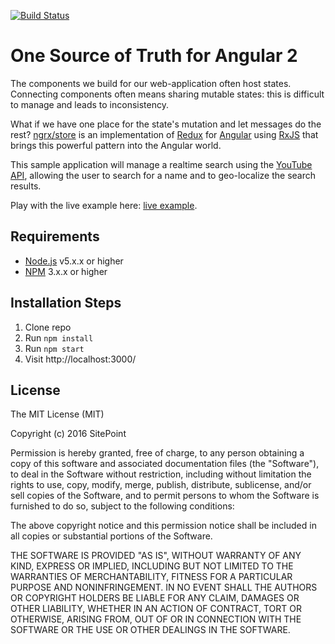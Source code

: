 [![Build Status](https://travis-ci.org/pietro909/one-source-of-truth-for-angular.svg?branch=youtube)](https://travis-ci.org/pietro909/one-source-of-truth-for-angular)
# One Source of Truth for Angular 2

The components we build for our web-application often host states. Connecting components often means sharing mutable states: this is difficult to manage and leads to inconsistency.

What if we have one place for the state's mutation and let messages do the rest? [ngrx/store](https://github.com/ngrx/store) is an implementation of [Redux](https://github.com/reactjs/redux) for [Angular](https://angular.io/) using [RxJS](http://reactivex.io/rxjs/) that brings this powerful pattern into the Angular world.

This sample application will manage a realtime search using the [YouTube API](https://developers.google.com/youtube/v3/), allowing the user to search for a name and to geo-localize the search results.

Play with the live example here: [live example](https://pietro909.github.io/one-source-of-truth-for-angular/).

## Requirements

* [Node.js](http://nodejs.org/) v5.x.x or higher
* [NPM](https://www.npmjs.com/) 3.x.x or higher

## Installation Steps

1. Clone repo
2. Run `npm install`
3. Run `npm start`
4. Visit http://localhost:3000/

## License

The MIT License (MIT)

Copyright (c) 2016 SitePoint

Permission is hereby granted, free of charge, to any person obtaining a copy of this software and associated documentation files (the "Software"), to deal in the Software without restriction, including without limitation the rights to use, copy, modify, merge, publish, distribute, sublicense, and/or sell copies of the Software, and to permit persons to whom the Software is furnished to do so, subject to the following conditions:

The above copyright notice and this permission notice shall be included in all copies or substantial portions of the Software.

THE SOFTWARE IS PROVIDED "AS IS", WITHOUT WARRANTY OF ANY KIND, EXPRESS OR IMPLIED, INCLUDING BUT NOT LIMITED TO THE WARRANTIES OF MERCHANTABILITY, FITNESS FOR A PARTICULAR PURPOSE AND NONINFRINGEMENT. IN NO EVENT SHALL THE AUTHORS OR COPYRIGHT HOLDERS BE LIABLE FOR ANY CLAIM, DAMAGES OR OTHER LIABILITY, WHETHER IN AN ACTION OF CONTRACT, TORT OR OTHERWISE, ARISING FROM, OUT OF OR IN CONNECTION WITH THE SOFTWARE OR THE USE OR OTHER DEALINGS IN THE SOFTWARE.
